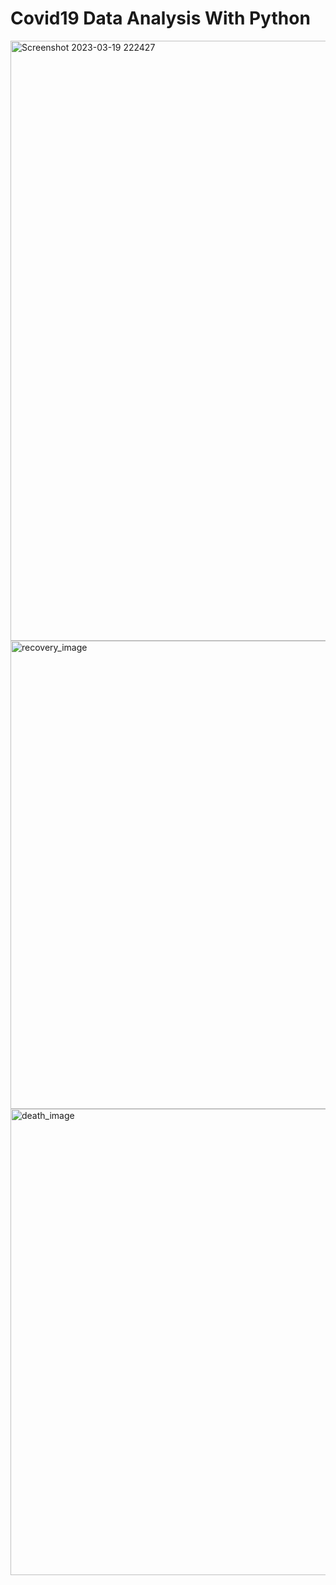  #  Covid19 Data Analysis With Python
<img width="960" alt="Screenshot 2023-03-19 222427" src="https://user-images.githubusercontent.com/125373233/226192125-33b6336d-737b-4c2b-a114-69990bc5733a.png">
<img width="749" alt="recovery_image" src="https://user-images.githubusercontent.com/125373233/226192160-b04cfd47-5355-4357-b069-3e6bd8583f7d.png">
<img width="746" alt="death_image" src="https://user-images.githubusercontent.com/125373233/226192166-fa6f72f8-2d0f-4c2d-a381-91dc8aff4b29.png">

